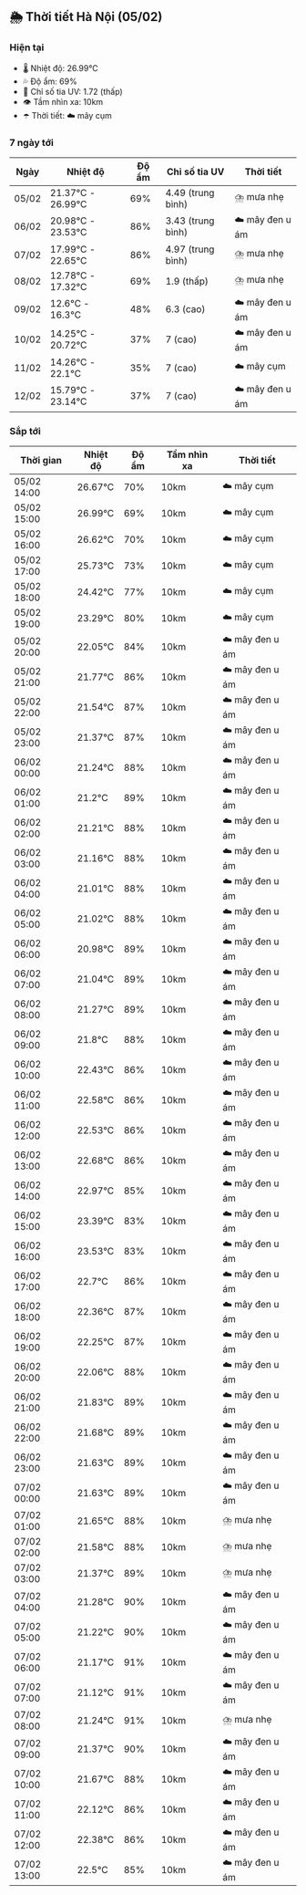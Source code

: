 ## 🌦️ Thời tiết Hà Nội (05/02)

### Hiện tại

- 🌡️ Nhiệt độ: 26.99℃
- 💦 Độ ẩm: 69%
- 🌟 Chỉ số tia UV: 1.72 (thấp)
- 👁️ Tầm nhìn xa: 10km
- ☂️ Thời tiết: ☁️ mây cụm

### 7 ngày tới

| Ngày | Nhiệt độ | Độ ẩm | Chỉ số tia UV | Thời tiết |
| --- | --- | --- | --- | --- |
| 05/02 | 21.37℃ - 26.99℃ | 69% | 4.49 (trung bình) | ⛈️ mưa nhẹ |
| 06/02 | 20.98℃ - 23.53℃ | 86% | 3.43 (trung bình) | ☁️ mây đen u ám |
| 07/02 | 17.99℃ - 22.65℃ | 86% | 4.97 (trung bình) | ⛈️ mưa nhẹ |
| 08/02 | 12.78℃ - 17.32℃ | 69% | 1.9 (thấp) | ⛈️ mưa nhẹ |
| 09/02 | 12.6℃ - 16.3℃ | 48% | 6.3 (cao) | ☁️ mây đen u ám |
| 10/02 | 14.25℃ - 20.72℃ | 37% | 7 (cao) | ☁️ mây đen u ám |
| 11/02 | 14.26℃ - 22.1℃ | 35% | 7 (cao) | ☁️ mây cụm |
| 12/02 | 15.79℃ - 23.14℃ | 37% | 7 (cao) | ☁️ mây đen u ám |

### Sắp tới

| Thời gian | Nhiệt độ | Độ ẩm | Tầm nhìn xa | Thời tiết |
| --- | --- | --- | --- | --- |
| 05/02 14:00 | 26.67℃ | 70% | 10km | ☁️ mây cụm |
| 05/02 15:00 | 26.99℃ | 69% | 10km | ☁️ mây cụm |
| 05/02 16:00 | 26.62℃ | 70% | 10km | ☁️ mây cụm |
| 05/02 17:00 | 25.73℃ | 73% | 10km | ☁️ mây cụm |
| 05/02 18:00 | 24.42℃ | 77% | 10km | ☁️ mây cụm |
| 05/02 19:00 | 23.29℃ | 80% | 10km | ☁️ mây cụm |
| 05/02 20:00 | 22.05℃ | 84% | 10km | ☁️ mây đen u ám |
| 05/02 21:00 | 21.77℃ | 86% | 10km | ☁️ mây đen u ám |
| 05/02 22:00 | 21.54℃ | 87% | 10km | ☁️ mây đen u ám |
| 05/02 23:00 | 21.37℃ | 87% | 10km | ☁️ mây đen u ám |
| 06/02 00:00 | 21.24℃ | 88% | 10km | ☁️ mây đen u ám |
| 06/02 01:00 | 21.2℃ | 89% | 10km | ☁️ mây đen u ám |
| 06/02 02:00 | 21.21℃ | 88% | 10km | ☁️ mây đen u ám |
| 06/02 03:00 | 21.16℃ | 88% | 10km | ☁️ mây đen u ám |
| 06/02 04:00 | 21.01℃ | 88% | 10km | ☁️ mây đen u ám |
| 06/02 05:00 | 21.02℃ | 88% | 10km | ☁️ mây đen u ám |
| 06/02 06:00 | 20.98℃ | 89% | 10km | ☁️ mây đen u ám |
| 06/02 07:00 | 21.04℃ | 89% | 10km | ☁️ mây đen u ám |
| 06/02 08:00 | 21.27℃ | 89% | 10km | ☁️ mây đen u ám |
| 06/02 09:00 | 21.8℃ | 88% | 10km | ☁️ mây đen u ám |
| 06/02 10:00 | 22.43℃ | 86% | 10km | ☁️ mây đen u ám |
| 06/02 11:00 | 22.58℃ | 86% | 10km | ☁️ mây đen u ám |
| 06/02 12:00 | 22.53℃ | 86% | 10km | ☁️ mây đen u ám |
| 06/02 13:00 | 22.68℃ | 86% | 10km | ☁️ mây đen u ám |
| 06/02 14:00 | 22.97℃ | 85% | 10km | ☁️ mây đen u ám |
| 06/02 15:00 | 23.39℃ | 83% | 10km | ☁️ mây đen u ám |
| 06/02 16:00 | 23.53℃ | 83% | 10km | ☁️ mây đen u ám |
| 06/02 17:00 | 22.7℃ | 86% | 10km | ☁️ mây đen u ám |
| 06/02 18:00 | 22.36℃ | 87% | 10km | ☁️ mây đen u ám |
| 06/02 19:00 | 22.25℃ | 87% | 10km | ☁️ mây đen u ám |
| 06/02 20:00 | 22.06℃ | 88% | 10km | ☁️ mây đen u ám |
| 06/02 21:00 | 21.83℃ | 89% | 10km | ☁️ mây đen u ám |
| 06/02 22:00 | 21.68℃ | 89% | 10km | ☁️ mây đen u ám |
| 06/02 23:00 | 21.63℃ | 89% | 10km | ☁️ mây đen u ám |
| 07/02 00:00 | 21.63℃ | 89% | 10km | ☁️ mây đen u ám |
| 07/02 01:00 | 21.65℃ | 88% | 10km | ⛈️ mưa nhẹ |
| 07/02 02:00 | 21.58℃ | 88% | 10km | ⛈️ mưa nhẹ |
| 07/02 03:00 | 21.37℃ | 89% | 10km | ⛈️ mưa nhẹ |
| 07/02 04:00 | 21.28℃ | 90% | 10km | ☁️ mây đen u ám |
| 07/02 05:00 | 21.22℃ | 90% | 10km | ☁️ mây đen u ám |
| 07/02 06:00 | 21.17℃ | 91% | 10km | ☁️ mây đen u ám |
| 07/02 07:00 | 21.12℃ | 91% | 10km | ☁️ mây đen u ám |
| 07/02 08:00 | 21.24℃ | 91% | 10km | ⛈️ mưa nhẹ |
| 07/02 09:00 | 21.37℃ | 90% | 10km | ☁️ mây đen u ám |
| 07/02 10:00 | 21.67℃ | 88% | 10km | ☁️ mây đen u ám |
| 07/02 11:00 | 22.12℃ | 86% | 10km | ☁️ mây đen u ám |
| 07/02 12:00 | 22.38℃ | 86% | 10km | ☁️ mây đen u ám |
| 07/02 13:00 | 22.5℃ | 85% | 10km | ☁️ mây đen u ám |
